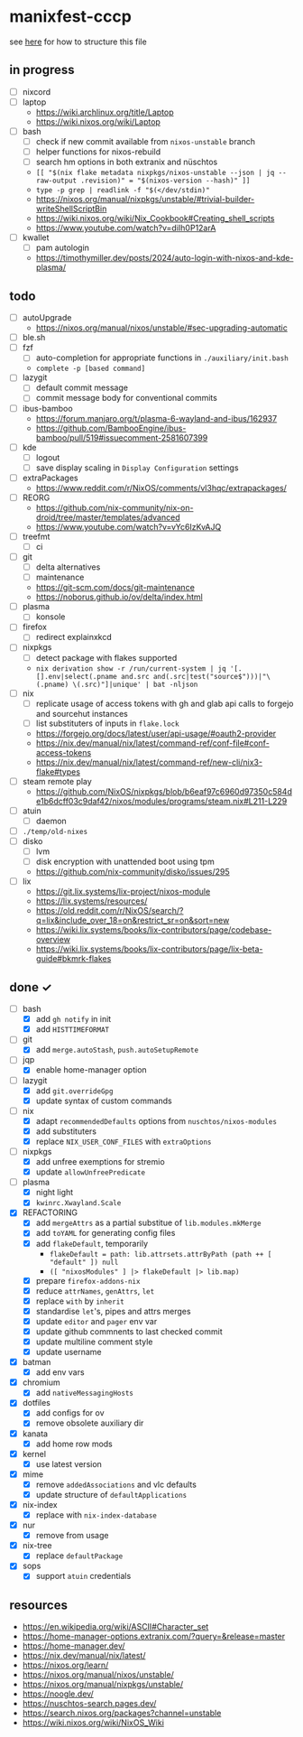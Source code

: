 # manixfest-cccp

see [here](https://github.com/todomd/todo.md/blob/0bc8c741496b266e8a3dc7dc1706ab56e3258ecf/TODO.md) for how to structure this file

## in progress

- [ ] nixcord
- [ ] laptop
    - https://wiki.archlinux.org/title/Laptop
    - https://wiki.nixos.org/wiki/Laptop
- [ ] bash
    - [ ] check if new commit available from `nixos-unstable` branch
    - [ ] helper functions for nixos-rebuild
    - [ ] search hm options in both extranix and nüschtos
    - ` [[ "$(nix flake metadata nixpkgs/nixos-unstable --json | jq --raw-output .revision)" = "$(nixos-version --hash)" ]] `
    - ` type -p grep | readlink -f "$(</dev/stdin)" `
    - https://nixos.org/manual/nixpkgs/unstable/#trivial-builder-writeShellScriptBin
    - https://wiki.nixos.org/wiki/Nix_Cookbook#Creating_shell_scripts
    - https://www.youtube.com/watch?v=diIh0P12arA
- [ ] kwallet
    - [ ] pam autologin
    - https://timothymiller.dev/posts/2024/auto-login-with-nixos-and-kde-plasma/

## todo

- [ ] autoUpgrade
    - https://nixos.org/manual/nixos/unstable/#sec-upgrading-automatic
- [ ] ble.sh
- [ ] fzf
    - [ ] auto-completion for appropriate functions in `./auxiliary/init.bash`
    - `complete -p [based command]`
- [ ] lazygit
    - [ ] default commit message
    - [ ] commit message body for conventional commits
- [ ] ibus-bamboo
    - https://forum.manjaro.org/t/plasma-6-wayland-and-ibus/162937
    - https://github.com/BambooEngine/ibus-bamboo/pull/519#issuecomment-2581607399
- [ ] kde
    - [ ] logout
    - [ ] save display scaling in `Display Configuration` settings
- [ ] extraPackages
    - https://www.reddit.com/r/NixOS/comments/vl3hqc/extrapackages/
- [ ] REORG
    - https://github.com/nix-community/nix-on-droid/tree/master/templates/advanced
    - https://www.youtube.com/watch?v=vYc6IzKvAJQ
- [ ] treefmt
    - [ ] ci
- [ ] git
    - [ ] delta alternatives
    - [ ] maintenance
    - https://git-scm.com/docs/git-maintenance
    - https://noborus.github.io/ov/delta/index.html
- [ ] plasma
    - [ ] konsole
- [ ] firefox
    - [ ] redirect explainxkcd
- [ ] nixpkgs
    - [ ] detect package with flakes supported
    - ` nix derivation show -r /run/current-system | jq '[.[].env|select(.pname and.src and(.src|test("source$")))|"\(.pname) \(.src)"]|unique' | bat -nljson `
- [ ] nix
    - [ ] replicate usage of access tokens with gh and glab api calls to forgejo and sourcehut instances
    - [ ] list substituters of inputs in `flake.lock`
    - https://forgejo.org/docs/latest/user/api-usage/#oauth2-provider
    - https://nix.dev/manual/nix/latest/command-ref/conf-file#conf-access-tokens
    - https://nix.dev/manual/nix/latest/command-ref/new-cli/nix3-flake#types
- [ ] steam remote play
    - https://github.com/NixOS/nixpkgs/blob/b6eaf97c6960d97350c584de1b6dcff03c9daf42/nixos/modules/programs/steam.nix#L211-L229
- [ ] atuin
    - [ ] daemon
- [ ] `./temp/old-nixes`
- [ ] disko
    - [ ] lvm
    - [ ] disk encryption with unattended boot using tpm
    - https://github.com/nix-community/disko/issues/295
- [ ] lix
    - https://git.lix.systems/lix-project/nixos-module
    - https://lix.systems/resources/
    - https://old.reddit.com/r/NixOS/search/?q=lix&include_over_18=on&restrict_sr=on&sort=new
    - https://wiki.lix.systems/books/lix-contributors/page/codebase-overview
    - https://wiki.lix.systems/books/lix-contributors/page/lix-beta-guide#bkmrk-flakes

## done ✓

- [ ] bash
    - [x] add `gh notify` in init
    - [x] add `HISTTIMEFORMAT`
- [ ] git
    - [x] add `merge.autoStash`, `push.autoSetupRemote`
- [ ] jqp
    - [x] enable home-manager option
- [ ] lazygit
    - [x] add `git.overrideGpg`
    - [x] update syntax of custom commands
- [ ] nix
    - [x] adapt `recommendedDefaults` options from `nuschtos/nixos-modules`
    - [x] add substituters
    - [x] replace `NIX_USER_CONF_FILES` with `extraOptions`
- [ ] nixpkgs
    - [x] add unfree exemptions for stremio
    - [x] update `allowUnfreePredicate`
- [ ] plasma
    - [x] night light
    - [x] `kwinrc.Xwayland.Scale`
- [x] REFACTORING
    - [x] add `mergeAttrs` as a partial substitue of `lib.modules.mkMerge`
    - [x] add `toYAML` for generating config files
    - [x] add `flakeDefault`, temporarily
        - ` flakeDefault = path: lib.attrsets.attrByPath (path ++ [ "default" ]) null `
        - ` ([ "nixosModules" ] |> flakeDefault |> lib.map) `
    - [x] prepare `firefox-addons-nix`
    - [x] reduce `attrNames`, `genAttrs`, `let`
    - [x] replace `with` by `inherit`
    - [x] standardise `let`'s, pipes and attrs merges
    - [x] update `editor` and `pager` env var
    - [x] update github commnents to last checked commit
    - [x] update multiline comment style
    - [x] update username
- [x] batman
    - [x] add env vars
- [x] chromium
    - [x] add `nativeMessagingHosts`
- [x] dotfiles
    - [x] add configs for ov
    - [x] remove obsolete auxiliary dir
- [x] kanata
    - [x] add home row mods
- [x] kernel
    - [x] use latest version
- [x] mime
    - [x] remove `addedAssociations` and vlc defaults
    - [x] update structure of `defaultApplications`
- [x] nix-index
    - [x] replace with `nix-index-database`
- [x] nur
    - [x] remove from usage
- [x] nix-tree
    - [x] replace `defaultPackage`
- [x] sops
    - [x] support `atuin` credentials

## resources
- https://en.wikipedia.org/wiki/ASCII#Character_set
- https://home-manager-options.extranix.com/?query=&release=master
- https://home-manager.dev/
- https://nix.dev/manual/nix/latest/
- https://nixos.org/learn/
- https://nixos.org/manual/nixos/unstable/
- https://nixos.org/manual/nixpkgs/unstable/
- https://noogle.dev/
- https://nuschtos-search.pages.dev/
- https://search.nixos.org/packages?channel=unstable
- https://wiki.nixos.org/wiki/NixOS_Wiki

